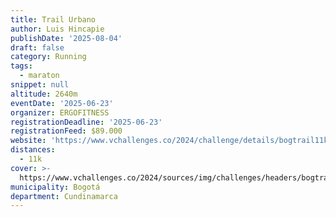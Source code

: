 ```yaml
---
title: Trail Urbano
author: Luis Hincapie
publishDate: '2025-08-04'
draft: false
category: Running
tags:
  - maraton
snippet: null
altitude: 2640m
eventDate: '2025-06-23'
organizer: ERGOFITNESS
registrationDeadline: '2025-06-23'
registrationFeed: $89.000
website: 'https://www.vchallenges.co/2024/challenge/details/bogtrail11k'
distances:
  - 11k
cover: >-
  https://www.vchallenges.co/2024/sources/img/challenges/headers/bogtrail11k.jpg?05
municipality: Bogotá
department: Cundinamarca
---
```


